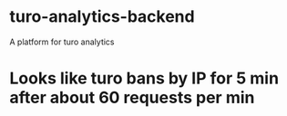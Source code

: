 # turo-analytics-backend

A platform for turo analytics

# Looks like turo bans by IP for 5 min after about 60 requests per min
